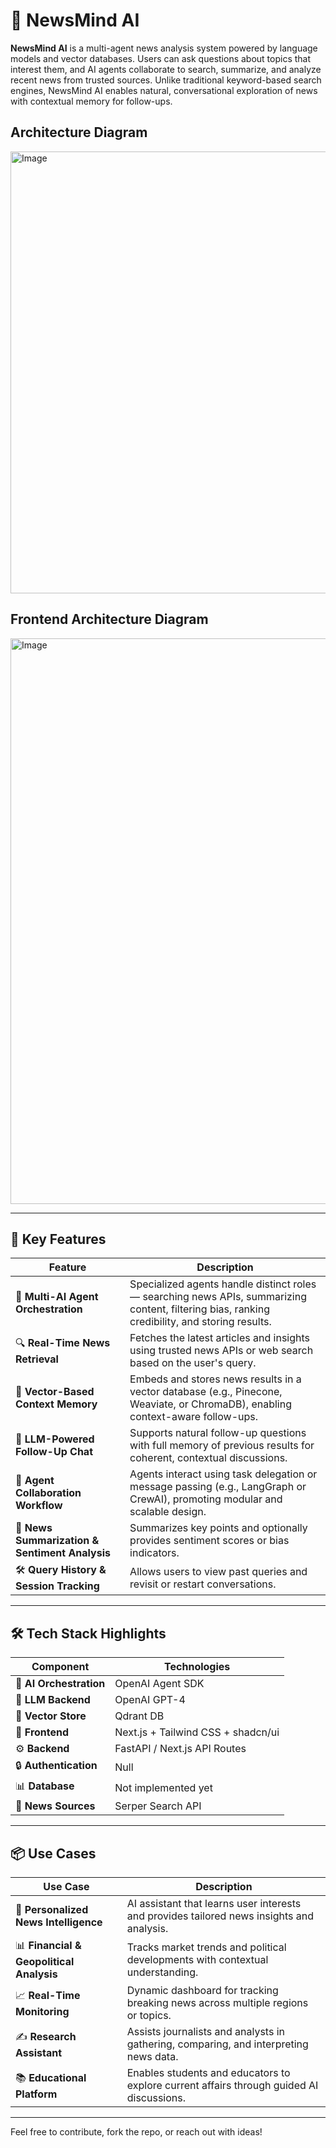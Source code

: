 # 🧠 NewsMind AI

**NewsMind AI** is a multi-agent news analysis system powered by language models and vector databases. Users can ask questions about topics that interest them, and AI agents collaborate to search, summarize, and analyze recent news from trusted sources. Unlike traditional keyword-based search engines, NewsMind AI enables natural, conversational exploration of news with contextual memory for follow-ups.

## Architecture Diagram
<img width="707" alt="Image" src="https://github.com/user-attachments/assets/cf95c386-f68c-4b6b-941a-bd94ff240601" />

## Frontend Architecture Diagram
<img width="905" alt="Image" src="https://github.com/user-attachments/assets/f1604705-34a3-4d49-8425-68a6fe4c6821" />

---

## 🚀 Key Features

| Feature | Description |
|--------|-------------|
| 🤖 **Multi-AI Agent Orchestration** | Specialized agents handle distinct roles — searching news APIs, summarizing content, filtering bias, ranking credibility, and storing results. |
| 🔍 **Real-Time News Retrieval** | Fetches the latest articles and insights using trusted news APIs or web search based on the user's query. |
| 🧠 **Vector-Based Context Memory** | Embeds and stores news results in a vector database (e.g., Pinecone, Weaviate, or ChromaDB), enabling context-aware follow-ups. |
| 💬 **LLM-Powered Follow-Up Chat** | Supports natural follow-up questions with full memory of previous results for coherent, contextual discussions. |
| 🧱 **Agent Collaboration Workflow** | Agents interact using task delegation or message passing (e.g., LangGraph or CrewAI), promoting modular and scalable design. |
| 🧰 **News Summarization & Sentiment Analysis** | Summarizes key points and optionally provides sentiment scores or bias indicators. |
| 🛠️ **Query History & Session Tracking** | Allows users to view past queries and revisit or restart conversations. |

---

## 🛠️ Tech Stack Highlights

| Component | Technologies |
|----------|--------------|
| 🤖 **AI Orchestration** | OpenAI Agent SDK |
| 🧠 **LLM Backend** | OpenAI GPT-4 |
| 💾 **Vector Store** | Qdrant DB |
| 🎨 **Frontend** | Next.js + Tailwind CSS + shadcn/ui |
| ⚙️ **Backend** | FastAPI / Next.js API Routes |
| 🔒 **Authentication** | Null |
| 📊 **Database** | Not implemented yet |
| 📰 **News Sources** | Serper Search API |

---

## 📦 Use Cases

| Use Case | Description |
|----------|-------------|
| 🎯 **Personalized News Intelligence** | AI assistant that learns user interests and provides tailored news insights and analysis. |
| 📊 **Financial & Geopolitical Analysis** | Tracks market trends and political developments with contextual understanding. |
| 📈 **Real-Time Monitoring** | Dynamic dashboard for tracking breaking news across multiple regions or topics. |
| ✍️ **Research Assistant** | Assists journalists and analysts in gathering, comparing, and interpreting news data. |
| 📚 **Educational Platform** | Enables students and educators to explore current affairs through guided AI discussions. |

---

Feel free to contribute, fork the repo, or reach out with ideas!
